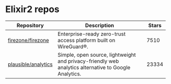 # Elixir2 repos

| Repository                                                    | Description                                                                                          | Stars |
| ------------------------------------------------------------- | ---------------------------------------------------------------------------------------------------- | ----- |
| [firezone/firezone](https://github.com/firezone/firezone)     | Enterprise-ready zero-trust access platform built on WireGuard®.                                     | 7510  |
| [plausible/analytics](https://github.com/plausible/analytics) | Simple, open source, lightweight and privacy-friendly web analytics alternative to Google Analytics. | 23334 |
